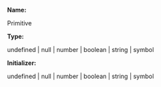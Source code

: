 **Name:**

Primitive

**Type:**

undefined | null | number | boolean | string | symbol

**Initializer:**

undefined | null | number | boolean | string | symbol

